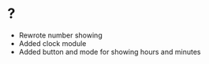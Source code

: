 # ?

- Rewrote number showing
- Added clock module
- Added button and mode for showing hours and minutes